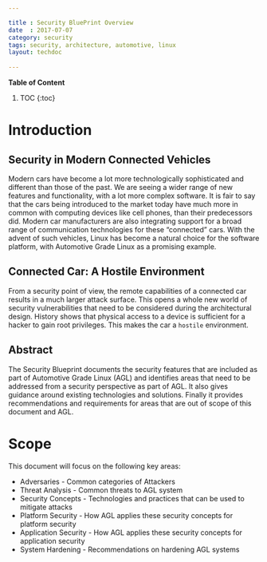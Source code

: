 ```yaml
---

title : Security BluePrint Overview
date  : 2017-07-07
category: security
tags: security, architecture, automotive, linux
layout: techdoc 
 
---
```


**Table of Content**

1. TOC
{:toc}

# Introduction

## Security in Modern Connected Vehicles

Modern cars have become a lot more technologically sophisticated and
different than those of the past. We are seeing a wider range of new
features and functionality, with a lot more complex software. It is fair
to say that the cars being introduced to the market today have much
more in common with computing devices like cell phones, than their
predecessors did. Modern car manufacturers are also integrating support
for a broad range of communication technologies for these “connected”
cars. With the advent of such vehicles, Linux has become a natural
choice for the software platform, with Automotive Grade Linux as a
promising example.

## Connected Car: A Hostile Environment

From a security point of view, the remote capabilities of a connected
car results in a much larger attack surface. This opens a whole new
world of security vulnerabilities that need to be considered during the
architectural design. History shows that physical access to a device is
sufficient for a hacker to gain root privileges. This makes the car a
`hostile` environment.

## Abstract

The Security Blueprint documents the security features that
are included as part of Automotive Grade Linux (AGL) and identifies
areas that need to be addressed from a security perspective as
part of AGL. It also gives guidance around existing technologies and
solutions. Finally it provides recommendations and requirements for
areas that are out of scope of this document and AGL.


# Scope
This document will focus on the following key areas:

* Adversaries - Common categories of Attackers
* Threat Analysis - Common threats to AGL system
* Security Concepts - Technologies and practices that can be used to mitigate attacks
* Platform Security - How AGL applies these security concepts for platform security
* Application Security - How AGL applies these security concepts for application security
* System Hardening - Recommendations on hardening AGL systems
